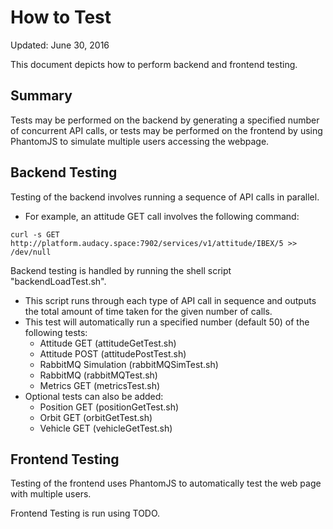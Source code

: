 # How to Test
Updated: June 30, 2016

This document depicts how to perform backend and frontend testing.

## Summary
Tests may be performed on the backend by generating a specified number of concurrent API calls, or tests may be performed on the frontend by using PhantomJS to simulate multiple users accessing the webpage.

## Backend Testing
Testing of the backend involves running a sequence of API calls in parallel.

* For example, an attitude GET call involves the following command:
```
curl -s GET http://platform.audacy.space:7902/services/v1/attitude/IBEX/5 >> /dev/null
```

Backend testing is handled by running the shell script "backendLoadTest.sh".
* This script runs through each type of API call in sequence and outputs the total amount of time taken for the given number of calls.
* This test will automatically run a specified number (default 50) of the following tests:
  - Attitude GET (attitudeGetTest.sh)
  - Attitude POST (attitudePostTest.sh)
  - RabbitMQ Simulation (rabbitMQSimTest.sh)
  - RabbitMQ (rabbitMQTest.sh)
  - Metrics GET (metricsTest.sh)
* Optional tests can also be added:
  - Position GET (positionGetTest.sh)
  - Orbit GET (orbitGetTest.sh)
  - Vehicle GET (vehicleGetTest.sh)

## Frontend Testing
Testing of the frontend uses PhantomJS to automatically test the web page with multiple users.

Frontend Testing is run using TODO.

